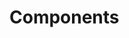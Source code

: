 <!-- Space: Projects -->
<!-- Parent: Hammerspoon -->
<!-- Title: Components Hammerspoon -->
<!-- Label: Hammerspoon -->
<!-- Label: Project -->
<!-- Label: Components -->
<!-- Include: disclaimer.md -->
<!-- Include: ac:toc -->

# Components
